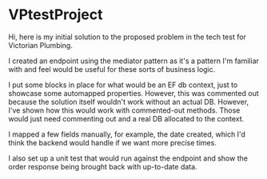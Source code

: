 # VPtestProject

Hi, here is my initial solution to the proposed problem in the tech test for Victorian Plumbing.

I created an endpoint using the mediator pattern as it's a pattern I'm familiar with and feel would be useful for these sorts of business logic.

I put some blocks in place for what would be an EF db context, just to showcase some automapped properties. However, this was commented out because the solution itself wouldn't work without an actual DB. However, I've shown how this would work with commented-out methods. Those would just need commenting out and a real DB allocated to the context.

I mapped a few fields manually, for example, the date created, which I'd think the backend would handle if we want more precise times.

I also set up a unit test that would run against the endpoint and show the order response being brought back with up-to-date data.
